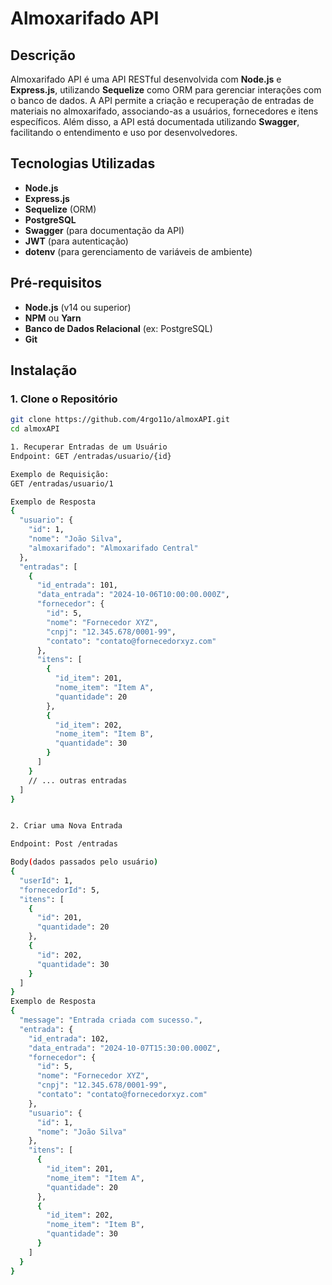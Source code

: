 # Almoxarifado API

## Descrição

Almoxarifado API é uma API RESTful desenvolvida com **Node.js** e **Express.js**, utilizando **Sequelize** como ORM para gerenciar interações com o banco de dados. A API permite a criação e recuperação de entradas de materiais no almoxarifado, associando-as a usuários, fornecedores e itens específicos. Além disso, a API está documentada utilizando **Swagger**, facilitando o entendimento e uso por desenvolvedores.

## Tecnologias Utilizadas

- **Node.js**
- **Express.js**
- **Sequelize** (ORM)
- **PostgreSQL**
- **Swagger** (para documentação da API)
- **JWT** (para autenticação)
- **dotenv** (para gerenciamento de variáveis de ambiente)

## Pré-requisitos

- **Node.js** (v14 ou superior)
- **NPM** ou **Yarn**
- **Banco de Dados Relacional** (ex: PostgreSQL)
- **Git**

## Instalação

### 1. Clone o Repositório

```bash
git clone https://github.com/4rgo11o/almoxAPI.git
cd almoxAPI

1. Recuperar Entradas de um Usuário
Endpoint: GET /entradas/usuario/{id}

Exemplo de Requisição:
GET /entradas/usuario/1

Exemplo de Resposta
{
  "usuario": {
    "id": 1,
    "nome": "João Silva",
    "almoxarifado": "Almoxarifado Central"
  },
  "entradas": [
    {
      "id_entrada": 101,
      "data_entrada": "2024-10-06T10:00:00.000Z",
      "fornecedor": {
        "id": 5,
        "nome": "Fornecedor XYZ",
        "cnpj": "12.345.678/0001-99",
        "contato": "contato@fornecedorxyz.com"
      },
      "itens": [
        {
          "id_item": 201,
          "nome_item": "Item A",
          "quantidade": 20
        },
        {
          "id_item": 202,
          "nome_item": "Item B",
          "quantidade": 30
        }
      ]
    }
    // ... outras entradas
  ]
}


2. Criar uma Nova Entrada

Endpoint: Post /entradas

Body(dados passados pelo usuário)
{
  "userId": 1,
  "fornecedorId": 5,
  "itens": [
    {
      "id": 201,
      "quantidade": 20
    },
    {
      "id": 202,
      "quantidade": 30
    }
  ]
}
Exemplo de Resposta
{
  "message": "Entrada criada com sucesso.",
  "entrada": {
    "id_entrada": 102,
    "data_entrada": "2024-10-07T15:30:00.000Z",
    "fornecedor": {
      "id": 5,
      "nome": "Fornecedor XYZ",
      "cnpj": "12.345.678/0001-99",
      "contato": "contato@fornecedorxyz.com"
    },
    "usuario": {
      "id": 1,
      "nome": "João Silva"
    },
    "itens": [
      {
        "id_item": 201,
        "nome_item": "Item A",
        "quantidade": 20
      },
      {
        "id_item": 202,
        "nome_item": "Item B",
        "quantidade": 30
      }
    ]
  }
}

